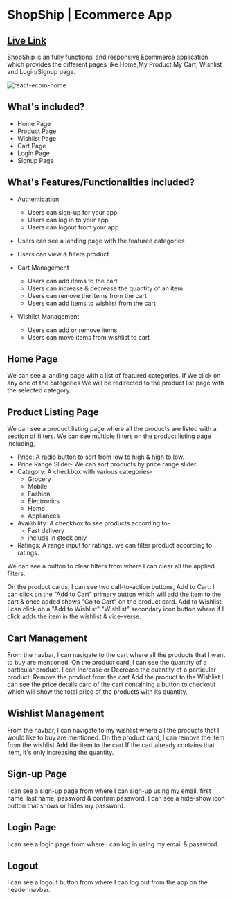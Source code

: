 # ShopShip | Ecommerce App

## [Live Link](https://shopship.vercel.app/)

ShopShip is an fully functional and responsive Ecommerce application which provides the different pages like Home,My Product,My Cart, Wishlist and Login/Signup page.

![react-ecom-home](https://user-images.githubusercontent.com/69681896/161981232-56981dbd-1ab5-4715-845f-28fbc5e40ffd.png)



## What's included?
- Home Page
- Product Page
- Wishlist Page
- Cart Page
- Login Page
- Signup Page

## What's Features/Functionalities included?

 - Authentication
      - Users can sign-up for your app
      - Users can log in to your app
      - Users can logout from your app

 - Users can see a landing page with the featured categories
 - Users can view & filters product
 - Cart Management
    - Users can add items to the cart
    - Users can increase & decrease the quantity of an item
    - Users can remove the items from the cart
    - Users can add items to wishlist from the cart
 - Wishlist Management
    - Users can add or remove items
    - Users can move items from wishlist to cart
 
 
## Home Page
We can see a landing page with a list of featured categories.
If We click on any one of the categories We will be redirected to the product list page with the selected category.

## Product Listing Page
We can see a product listing page where all the products are listed with a section of filters.
We can see multiple filters on the product listing page including,
  - Price: A radio button to sort from low to high & high to low.
  - Price Range Slider- We can sort products by price range slider.
  - Category: A checkbox with various categories-
    - Grocery
    - Mobile
    - Fashion
    - Electronics
    - Home
    - Appliances
  - Availibility: A checkbox to see products according to-
    - Fast delivery
    - include in stock only
  - Ratings: A range input for ratings. we can filter product according to ratings.

We can see a button to clear filters from where I can clear all the applied filters.

On the product cards, I can see two call-to-action buttons,
Add to Cart: I can click on the "Add to Cart" primary button which will add the item to the cart & once added shows "Go to Cart" on the product card.
Add to Wishlist: I can click on a "Add to Wishlist" "Wishlist" secondary icon button where if I click adds the item in the wishlist & vice-verse.

## Cart Management
From the navbar, I can navigate to the cart where all the products that I want to buy are mentioned.
On the product card,
I can see the quantity of a particular product.
I can Increase or Decrease the quantity of a particular product.
Remove the product from the cart
Add the product to the Wishlist
I can see the price details card of the cart containing a button to checkout which will show the total price of the products with its quantity.

## Wishlist Management
From the navbar, I can navigate to my wishlist where all the products that I would like to buy are mentioned.
On the product card,
I can remove the item from the wishlist
Add the item to the cart
If the cart already contains that item, it's only increasing the quantity.

## Sign-up Page
I can see a sign-up page from where I can sign-up using my email, first name, last name, password & confirm password.
I can see a hide-show icon button that shows or hides my password.

## Login Page
I can see a login page from where I can log in using my email & password.

## Logout
I can see a logout button from where I can log out from the app on the header navbar.

